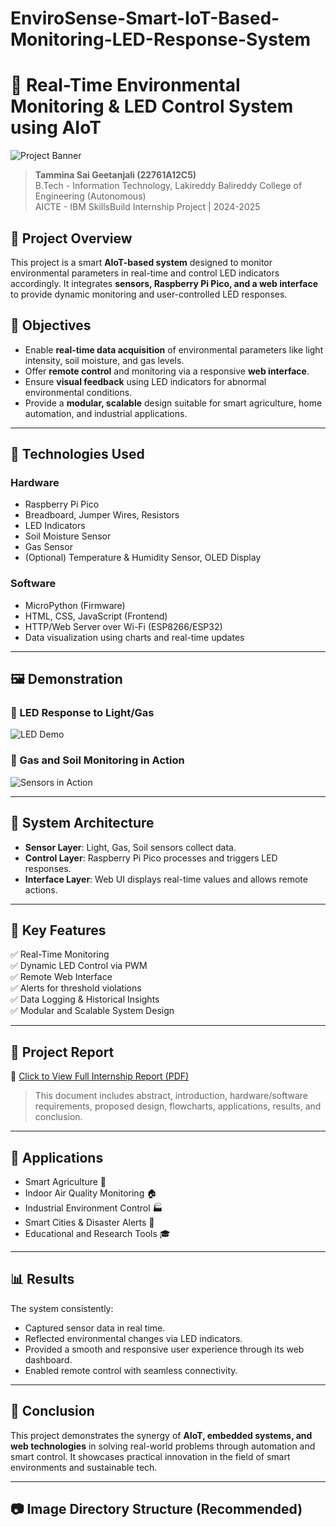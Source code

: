 # EnviroSense-Smart-IoT-Based-Monitoring-LED-Response-System

# 🌿 Real-Time Environmental Monitoring & LED Control System using AIoT

![Project Banner](images/banner.png)

> **Tammina Sai Geetanjali (22761A12C5)**  
> B.Tech - Information Technology, Lakireddy Balireddy College of Engineering (Autonomous)  
> AICTE - IBM SkillsBuild Internship Project | 2024-2025

## 📑 Project Overview

This project is a smart **AIoT-based system** designed to monitor environmental parameters in real-time and control LED indicators accordingly. It integrates **sensors, Raspberry Pi Pico, and a web interface** to provide dynamic monitoring and user-controlled LED responses. 

## 🎯 Objectives

- Enable **real-time data acquisition** of environmental parameters like light intensity, soil moisture, and gas levels.
- Offer **remote control** and monitoring via a responsive **web interface**.
- Ensure **visual feedback** using LED indicators for abnormal environmental conditions.
- Provide a **modular, scalable** design suitable for smart agriculture, home automation, and industrial applications.

---

## 🧠 Technologies Used

### Hardware
- Raspberry Pi Pico
- Breadboard, Jumper Wires, Resistors
- LED Indicators
- Soil Moisture Sensor
- Gas Sensor
- (Optional) Temperature & Humidity Sensor, OLED Display

### Software
- MicroPython (Firmware)
- HTML, CSS, JavaScript (Frontend)
- HTTP/Web Server over Wi-Fi (ESP8266/ESP32)
- Data visualization using charts and real-time updates

---

## 🖼️ Demonstration

### 🔴 LED Response to Light/Gas
![LED Demo](images/led_demo.png)

### 🌱 Gas and Soil Monitoring in Action
![Sensors in Action](images/sensors_demo.png)

---

## 🧩 System Architecture

- **Sensor Layer**: Light, Gas, Soil sensors collect data.
- **Control Layer**: Raspberry Pi Pico processes and triggers LED responses.
- **Interface Layer**: Web UI displays real-time values and allows remote actions.

---

## 🧪 Key Features

✅ Real-Time Monitoring  
✅ Dynamic LED Control via PWM  
✅ Remote Web Interface  
✅ Alerts for threshold violations  
✅ Data Logging & Historical Insights  
✅ Modular and Scalable System Design  

---

## 📁 Project Report

📎 [Click to View Full Internship Report (PDF)](https://drive.google.com/file/d/1X0WX8lVQF9GfMhracDzsvr4kuVM5dDyv/view?usp=drivesdk)

> This document includes abstract, introduction, hardware/software requirements, proposed design, flowcharts, applications, results, and conclusion.

---

## 🚀 Applications

- Smart Agriculture 🌾
- Indoor Air Quality Monitoring 🏠
- Industrial Environment Control 🏭
- Smart Cities & Disaster Alerts 🌆
- Educational and Research Tools 🎓

---

## 📊 Results

The system consistently:
- Captured sensor data in real time.
- Reflected environmental changes via LED indicators.
- Provided a smooth and responsive user experience through its web dashboard.
- Enabled remote control with seamless connectivity.

---

## 📌 Conclusion

This project demonstrates the synergy of **AIoT, embedded systems, and web technologies** in solving real-world problems through automation and smart control. It showcases practical innovation in the field of smart environments and sustainable tech.

---

## 📷 Image Directory Structure (Recommended)
